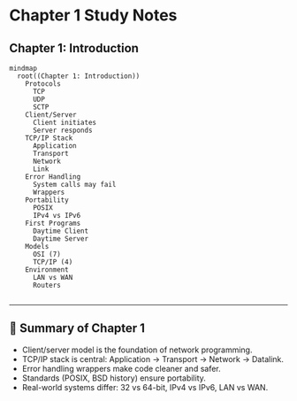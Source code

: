 # Chapter 1 Study Notes

## Chapter 1: Introduction

```mermaid
mindmap
  root((Chapter 1: Introduction))
    Protocols
      TCP
      UDP
      SCTP
    Client/Server
      Client initiates
      Server responds
    TCP/IP Stack
      Application
      Transport
      Network
      Link
    Error Handling
      System calls may fail
      Wrappers
    Portability
      POSIX
      IPv4 vs IPv6
    First Programs
      Daytime Client
      Daytime Server
    Models
      OSI (7)
      TCP/IP (4)
    Environment
      LAN vs WAN
      Routers


```

---

## 📌 Summary of Chapter 1
- Client/server model is the foundation of network programming.  
- TCP/IP stack is central: Application → Transport → Network → Datalink.  
- Error handling wrappers make code cleaner and safer.  
- Standards (POSIX, BSD history) ensure portability.  
- Real-world systems differ: 32 vs 64-bit, IPv4 vs IPv6, LAN vs WAN.  
